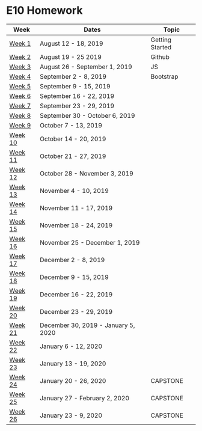 # E10 Homework

| Week | Dates | Topic |
|---|---|---|
| [Week 1](./week01.md) | August 12 - 18, 2019 | Getting Started |
| [Week 2](./week02.md) | August 19 - 25 2019 | Github |
| [Week 3](./week03.md) | August 26 - September 1, 2019 | JS |
| [Week 4](./week04.md) | September 2 - 8, 2019 | Bootstrap |
| [Week 5](./week05.md) | September 9 - 15, 2019 |  |
| [Week 6](./week06.md) | September 16 - 22, 2019 |  |
| [Week 7](./week07.md) | September 23 - 29, 2019 |  |
| [Week 8](./week08.md) | September 30 - October 6, 2019 |  |
| [Week 9](./week09.md) | October 7 - 13, 2019 |  |
| [Week 10](./week10.md) | October 14 - 20, 2019 |  |
| [Week 11](./week11.md) | October 21 - 27, 2019 |  |
| [Week 12](./week12.md) | October 28 - November 3, 2019 |  |
| [Week 13](./week13.md) | November 4 - 10, 2019 |  |
| [Week 14](./week14.md) | November 11 - 17, 2019 |  |
| [Week 15](./week15.md) | November 18 - 24, 2019 |  |
| [Week 16](./week16.md) | November 25 - December 1, 2019 |  |
| [Week 17](./week17.md) | December 2 - 8, 2019 |  |
| [Week 18](./week18.md) | December 9 - 15, 2019 |  |
| [Week 19](./week19.md) | December 16 - 22, 2019 |  |
| [Week 20](./week20.md) | December 23 - 29, 2019 |  |
| [Week 21](./week20.md) | December 30, 2019 - January 5, 2020 |  |
| [Week 22](./week21.md) | January 6 - 12, 2020 |  |
| [Week 23](./week22.md) | January 13 - 19, 2020 |  |
| [Week 24](./week23.md) | January 20 - 26, 2020 | CAPSTONE |
| [Week 25](./week24.md) | January 27 - February 2, 2020 | CAPSTONE |
| [Week 26](./week24.md) | January 23 - 9, 2020 | CAPSTONE |